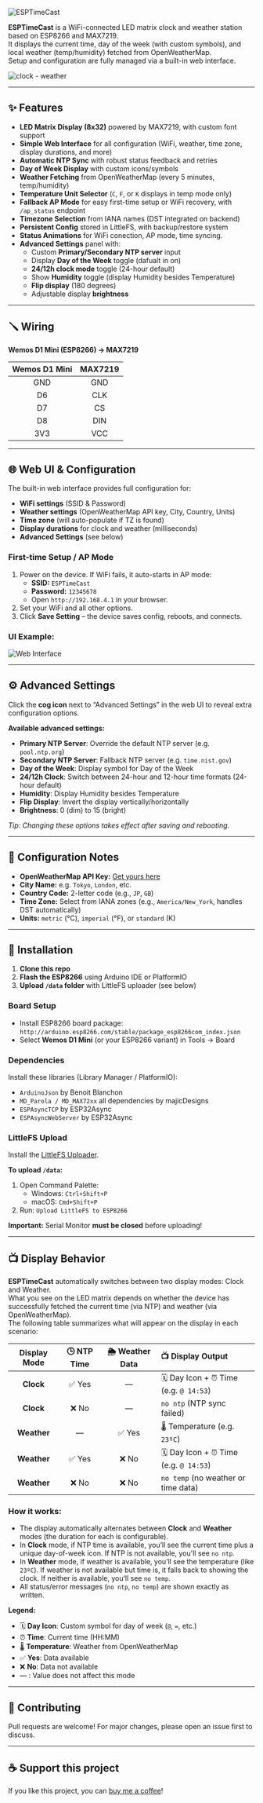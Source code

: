 ![ESPTimeCast](assets/logo.svg)

**ESPTimeCast** is a WiFi-connected LED matrix clock and weather station based on ESP8266 and MAX7219.  
It displays the current time, day of the week (with custom symbols), and local weather (temp/humidity) fetched from OpenWeatherMap.  
Setup and configuration are fully managed via a built-in web interface.  

![clock - weather](assets/demo.gif) 

---

## ✨ Features

- **LED Matrix Display (8x32)** powered by MAX7219, with custom font support
- **Simple Web Interface** for all configuration (WiFi, weather, time zone, display durations, and more)
- **Automatic NTP Sync** with robust status feedback and retries
- **Day of Week Display** with custom icons/symbols
- **Weather Fetching** from OpenWeatherMap (every 5 minutes, temp/humidity)
- **Temperature Unit Selector** (`C`, `F`, or `K` displays in temp mode only)
- **Fallback AP Mode** for easy first-time setup or WiFi recovery, with `/ap_status` endpoint
- **Timezone Selection** from IANA names (DST integrated on backend)
- **Persistent Config** stored in LittleFS, with backup/restore system
- **Status Animations** for WiFi conection, AP mode, time syncing.
- **Advanced Settings** panel with:
  - Custom **Primary/Secondary NTP server** input
  - Display **Day of the Week** toggle (dafualt in on)
  - **24/12h clock mode** toggle (24-hour default)
  - Show **Humidity** toggle (display Humidity besides Temperature)
  - **Flip display** (180 degrees)
  - Adjustable display **brightness**
    
---

## 🪛 Wiring

**Wemos D1 Mini (ESP8266) → MAX7219**

| Wemos D1 Mini | MAX7219 |
|:-------------:|:-------:|
| GND           | GND     |
| D6            | CLK     |
| D7            | CS      |
| D8            | DIN     |
| 3V3           | VCC     |

---

## 🌐 Web UI & Configuration

The built-in web interface provides full configuration for:

- **WiFi settings** (SSID & Password)
- **Weather settings** (OpenWeatherMap API key, City, Country, Units)
- **Time zone** (will auto-populate if TZ is found)
- **Display durations** for clock and weather (milliseconds)
- **Advanced Settings** (see below)

### First-time Setup / AP Mode

1. Power on the device. If WiFi fails, it auto-starts in AP mode:
   - **SSID:** `ESPTimeCast`
   - **Password:** `12345678`
   - Open `http://192.168.4.1` in your browser.
2. Set your WiFi and all other options.
3. Click **Save Setting** – the device saves config, reboots, and connects.

### UI Example:
<img src="assets/webui4.png" alt="Web Interface" width="" max-width="320px" />

---

## ⚙️ Advanced Settings

Click the **cog icon** next to “Advanced Settings” in the web UI to reveal extra configuration options.  

**Available advanced settings:**

- **Primary NTP Server**: Override the default NTP server (e.g. `pool.ntp.org`)
- **Secondary NTP Server**: Fallback NTP server (e.g. `time.nist.gov`)
- **Day of the Week**: Display symbol for Day of the Week
- **24/12h Clock**: Switch between 24-hour and 12-hour time formats (24-hour default)
- **Humidity**: Display Humidity besides Temperature
- **Flip Display**: Invert the display vertically/horizontally
- **Brightness**: 0 (dim) to 15 (bright)

*Tip: Changing these options takes effect after saving and rebooting.*

---

## 📝 Configuration Notes

- **OpenWeatherMap API Key:** [Get yours here](https://openweathermap.org/api)
- **City Name:** e.g. `Tokyo`, `London`, etc.
- **Country Code:** 2-letter code (e.g., `JP`, `GB`)
- **Time Zone:** Select from IANA zones (e.g., `America/New_York`, handles DST automatically)
- **Units:** `metric` (°C), `imperial` (°F), or `standard` (K)

---

## 🔧 Installation

1. **Clone this repo**
2. **Flash the ESP8266** using Arduino IDE or PlatformIO
3. **Upload `/data` folder** with LittleFS uploader (see below)

### Board Setup

- Install ESP8266 board package:  
  `http://arduino.esp8266.com/stable/package_esp8266com_index.json`
- Select **Wemos D1 Mini** (or your ESP8266 variant) in Tools → Board

### Dependencies

Install these libraries (Library Manager / PlatformIO):

- `ArduinoJson` by Benoit Blanchon
- `MD_Parola / MD_MAX72xx` all dependencies by majicDesigns
- `ESPAsyncTCP` by ESP32Async
- `ESPAsyncWebServer` by ESP32Async

### LittleFS Upload

Install the [LittleFS Uploader](https://randomnerdtutorials.com/arduino-ide-2-install-esp8266-littlefs/).

**To upload `/data`:**

1. Open Command Palette:
   - Windows: `Ctrl+Shift+P`
   - macOS: `Cmd+Shift+P`
2. Run: `Upload LittleFS to ESP8266`

**Important:** Serial Monitor **must be closed** before uploading!

---

## 📺 Display Behavior

**ESPTimeCast** automatically switches between two display modes: Clock and Weather.  
What you see on the LED matrix depends on whether the device has successfully fetched the current time (via NTP) and weather (via OpenWeatherMap).  
The following table summarizes what will appear on the display in each scenario:

| Display Mode | 🕒 NTP Time | 🌦️ Weather Data | 📺 Display Output                              |
|:------------:|:----------:|:--------------:|:--------------------------------------------|
| **Clock**    | ✅ Yes      | —              | 🗓️ Day Icon + ⏰ Time (e.g. `@ 14:53`)           |
| **Clock**    | ❌ No       | —              |  `no ntp` (NTP sync failed)               |
| **Weather**  | —          | ✅ Yes         | 🌡️ Temperature (e.g. `23ºC`)                |
| **Weather**  | ✅ Yes      | ❌ No          | 🗓️ Day Icon + ⏰ Time (e.g. `@ 14:53`)           |
| **Weather**  | ❌ No       | ❌ No          |  `no temp` (no weather or time data)       |

### **How it works:**

- The display automatically alternates between **Clock** and **Weather** modes (the duration for each is configurable).
- In **Clock** mode, if NTP time is available, you’ll see the current time plus a unique day-of-week icon. If NTP is not available, you'll see `no ntp`.
- In **Weather** mode, if weather is available, you’ll see the temperature (like `23ºC`). If weather is not available but time is, it falls back to showing the clock. If neither is available, you’ll see `no temp`.
- All status/error messages (`no ntp`, `no temp`) are shown exactly as written.

**Legend:**
- 🗓️ **Day Icon**: Custom symbol for day of week (`@`, `=`, etc.)
- ⏰ **Time**: Current time (HH:MM)
- 🌡️ **Temperature**: Weather from OpenWeatherMap
- ✅ **Yes**: Data available
- ❌ **No**: Data not available
- — : Value does not affect this mode


---

## 🤝 Contributing

Pull requests are welcome! For major changes, please open an issue first to discuss.

---

## ☕ Support this project

If you like this project, you can [buy me a coffee](https://paypal.me/officialuphoto)!

